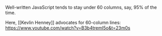 Well-written JavaScript tends to stay under 60 columns, say, 95% of the time.

Here, [[Kevlin Henney]] advocates for 60-column lines: https://www.youtube.com/watch?v=B3b4tremI5o&t=23m0s